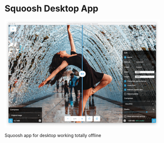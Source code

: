 # Squoosh Desktop App

![Screenshot](screenshots/screenshot1.png)

Squoosh app for desktop working totally offline 
